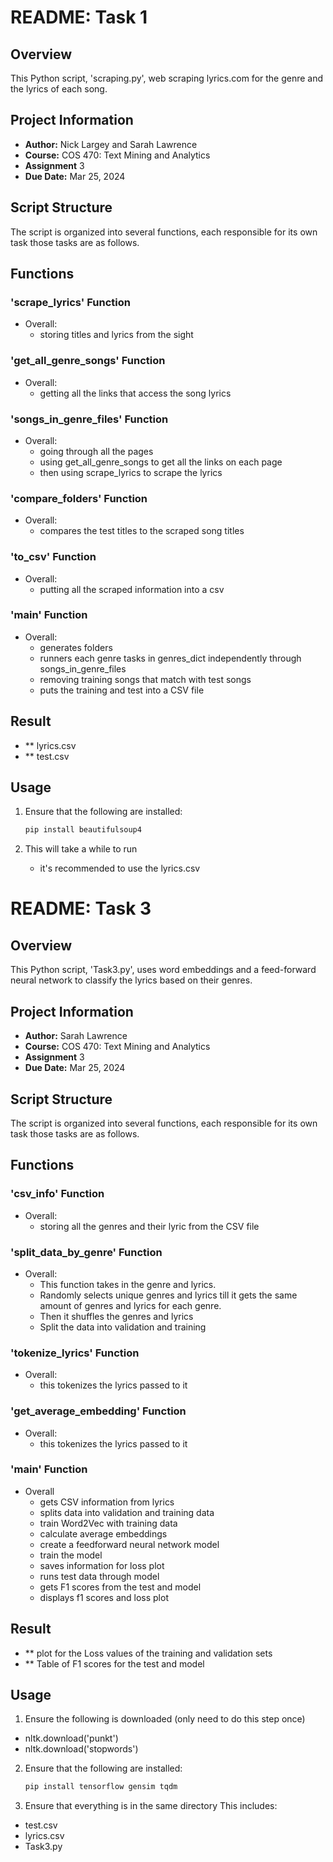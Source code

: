 # README: Task 1

## Overview

This Python script, 'scraping.py', web scraping lyrics.com for the genre and the lyrics of each song.

## Project Information

- **Author:** Nick Largey and Sarah Lawrence
- **Course:** COS 470: Text Mining and Analytics
- **Assignment** 3
- **Due Date:** Mar 25, 2024

## Script Structure

The script is organized into several functions, each responsible for its own task those tasks are as follows.

## Functions

### 'scrape_lyrics' Function
- Overall:
  - storing titles and lyrics from the sight
 
### 'get_all_genre_songs' Function
- Overall:
  - getting all the links that access the song lyrics
 
### 'songs_in_genre_files' Function
- Overall:
  - going through all the pages
  - using get_all_genre_songs to get all the links on each page
  - then using scrape_lyrics to scrape the lyrics

### 'compare_folders' Function
- Overall:
  - compares the test titles to the scraped song titles

### 'to_csv' Function
- Overall:
  - putting all the scraped information into a csv

### 'main' Function
- Overall:
  - generates folders
  - runners each genre tasks in genres_dict independently through songs_in_genre_files
  - removing training songs that match with test songs
  - puts the training and test into a CSV file

## Result

- ** lyrics.csv
- ** test.csv

## Usage
1. Ensure that the following are installed:

    ```bash
    pip install beautifulsoup4
    ```
2. This will take a while to run
   - it's recommended to use the lyrics.csv


# README: Task 3

## Overview

This Python script, 'Task3.py', uses word embeddings and a feed-forward neural network to classify the lyrics based on their genres.

## Project Information

- **Author:** Sarah Lawrence
- **Course:** COS 470: Text Mining and Analytics
- **Assignment** 3
- **Due Date:** Mar 25, 2024

## Script Structure

The script is organized into several functions, each responsible for its own task those tasks are as follows.

## Functions

### 'csv_info' Function
- Overall:
  - storing all the genres and their lyric from the CSV file

### 'split_data_by_genre' Function
- Overall:
  - This function takes in the genre and lyrics.
  - Randomly selects unique genres and lyrics till it gets the same amount of genres and lyrics for each genre.
  - Then it shuffles the genres and lyrics
  - Split the data into validation and training

### 'tokenize_lyrics' Function
- Overall:
  - this tokenizes the lyrics passed to it  


### 'get_average_embedding' Function
- Overall:
  - this tokenizes the lyrics passed to it  

### 'main' Function
- Overall
  - gets CSV information from lyrics
  - splits data into validation and training data
  - train Word2Vec with training data
  - calculate average embeddings
  - create a feedforward neural network model
  - train the model
  - saves information for loss plot
  - runs test data through model
  - gets F1 scores from the test and model
  - displays f1 scores and loss plot

## Result

- ** plot for the Loss values of the training and validation sets
- ** Table of F1 scores for the test and model 


## Usage
1. Ensure the following is downloaded (only need to do this step once)
  - nltk.download('punkt')
  - nltk.download('stopwords')
2. Ensure that the following are installed:

    ```bash
    pip install tensorflow gensim tqdm
    ```
3. Ensure that everything is in the same directory
   This includes:
  - test.csv
  - lyrics.csv
  - Task3.py
